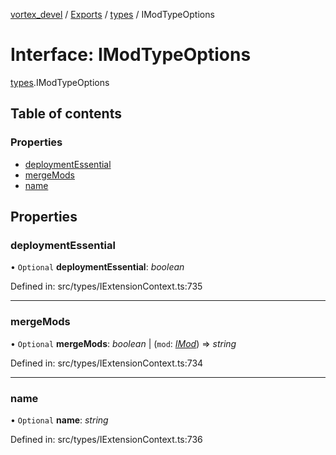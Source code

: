 [vortex_devel](../README.md) / [Exports](../modules.md) / [types](../modules/types.md) / IModTypeOptions

# Interface: IModTypeOptions

[types](../modules/types.md).IModTypeOptions

## Table of contents

### Properties

- [deploymentEssential](types.imodtypeoptions.md#deploymentessential)
- [mergeMods](types.imodtypeoptions.md#mergemods)
- [name](types.imodtypeoptions.md#name)

## Properties

### deploymentEssential

• `Optional` **deploymentEssential**: *boolean*

Defined in: src/types/IExtensionContext.ts:735

___

### mergeMods

• `Optional` **mergeMods**: *boolean* \| (`mod`: [*IMod*](types.imod.md)) => *string*

Defined in: src/types/IExtensionContext.ts:734

___

### name

• `Optional` **name**: *string*

Defined in: src/types/IExtensionContext.ts:736
